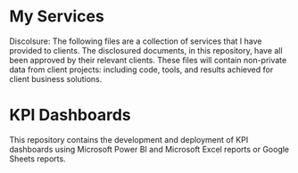 # My Services 
Discolsure:
The following files are a collection of services that I have provided to clients. The disclosured documents, in this repository, have all been approved by their relevant clients. These files will contain non-private data from client projects: including code, tools, and results achieved for client business solutions.

# KPI Dashboards
This repository contains the development and deployment of KPI dashboards using Microsoft Power BI and Microsoft Excel reports or Google Sheets reports.
